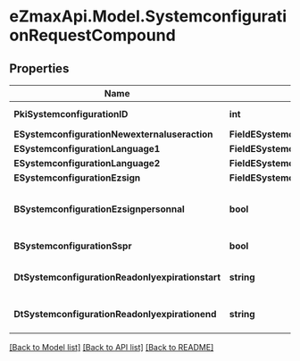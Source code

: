 
# eZmaxApi.Model.SystemconfigurationRequestCompound

## Properties

Name | Type | Description | Notes
------------ | ------------- | ------------- | -------------
**PkiSystemconfigurationID** | **int** | The unique ID of the Systemconfiguration | [optional] 
**ESystemconfigurationNewexternaluseraction** | **FieldESystemconfigurationNewexternaluseraction** |  | 
**ESystemconfigurationLanguage1** | **FieldESystemconfigurationLanguage1** |  | 
**ESystemconfigurationLanguage2** | **FieldESystemconfigurationLanguage2** |  | 
**ESystemconfigurationEzsign** | **FieldESystemconfigurationEzsign** |  | [optional] 
**BSystemconfigurationEzsignpersonnal** | **bool** | Whether if we allow the creation of personal files in eZsign | 
**BSystemconfigurationSspr** | **bool** | Whether if we allow SSPR | 
**DtSystemconfigurationReadonlyexpirationstart** | **string** | The start date where the system will be in read only | [optional] 
**DtSystemconfigurationReadonlyexpirationend** | **string** | The end date where the system will be in read only | [optional] 

[[Back to Model list]](../README.md#documentation-for-models)
[[Back to API list]](../README.md#documentation-for-api-endpoints)
[[Back to README]](../README.md)

